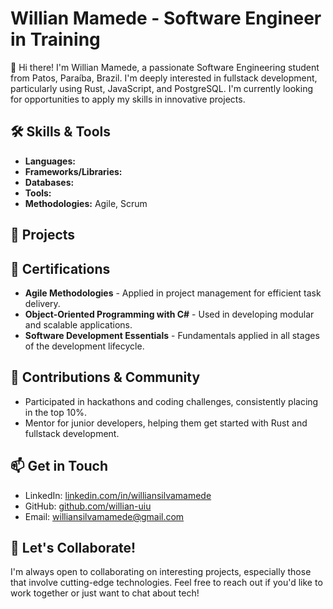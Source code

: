 # Willian Mamede - Software Engineer in Training

👋 Hi there! I'm Willian Mamede, a passionate Software Engineering student from Patos, Paraíba, Brazil. I'm deeply interested in fullstack development, particularly using Rust, JavaScript, and PostgreSQL. I'm currently looking for opportunities to apply my skills in innovative projects.

## 🛠️ Skills & Tools
- **Languages:** 
- **Frameworks/Libraries:** 
- **Databases:** 
- **Tools:** 
- **Methodologies:** Agile, Scrum

## 🚀 Projects

## 📜 Certifications
- **Agile Methodologies** - Applied in project management for efficient task delivery.
- **Object-Oriented Programming with C#** - Used in developing modular and scalable applications.
- **Software Development Essentials** - Fundamentals applied in all stages of the development lifecycle.

## 🤝 Contributions & Community
- Participated in hackathons and coding challenges, consistently placing in the top 10%.
- Mentor for junior developers, helping them get started with Rust and fullstack development.

## 📫 Get in Touch
- LinkedIn: [linkedin.com/in/williansilvamamede](https://www.linkedin.com/in/williansilvamamede)
- GitHub: [github.com/willian-uiu](https://github.com/willian-uiu)
- Email: williansilvamamede@gmail.com

## 🚀 Let's Collaborate!
I'm always open to collaborating on interesting projects, especially those that involve cutting-edge technologies. Feel free to reach out if you'd like to work together or just want to chat about tech!
